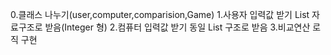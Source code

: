 0.클래스 나누기(user,computer,comparision,Game)
1.사용자 입력값 받기 List 자료구조로 받음(Integer 형)
2.컴퓨터 입력값 받기 동일 List 구조로 받음
3.비교연산 로직 구현